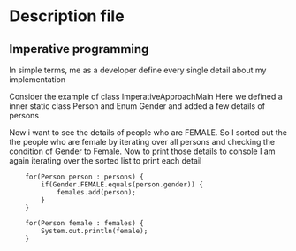 # Description file


## Imperative programming

In simple terms, me as a developer define every single detail about my implementation

Consider the example of class ImperativeApproachMain
Here we defined a inner static class Person and Enum Gender and added a few details of persons

Now i want to see the details of people who are FEMALE. So I sorted out the the people who are female by iterating over all persons and checking the condition of Gender to Female. Now to print those details to console I am again iterating over the sorted list to print each detail


		for(Person person : persons) {
			if(Gender.FEMALE.equals(person.gender)) {
				females.add(person);
			}
		}
		
		for(Person female : females) {
			System.out.println(female);
		}
		

		
